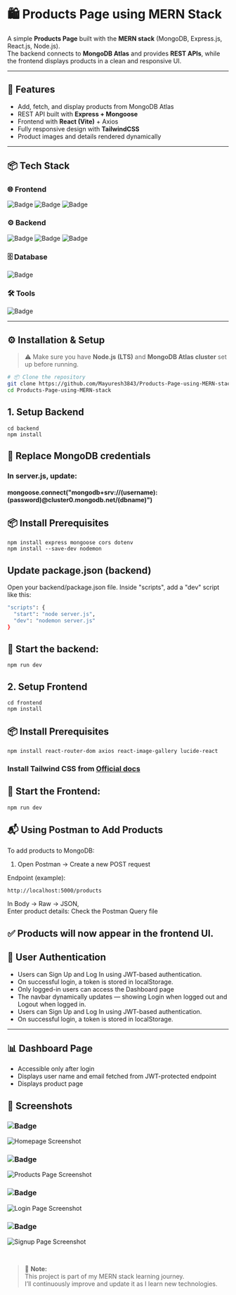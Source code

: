 # 🛍️ Products Page using MERN Stack  

A simple **Products Page** built with the **MERN stack** (MongoDB, Express.js, React.js, Node.js).  
The backend connects to **MongoDB Atlas** and provides **REST APIs**, while the frontend displays products in a clean and responsive UI.  

---

## 🚀 Features  
- Add, fetch, and display products from MongoDB Atlas  
- REST API built with **Express + Mongoose**  
- Frontend with **React (Vite)** + Axios  
- Fully responsive design with **TailwindCSS**  
- Product images and details rendered dynamically  

---

## 📦 Tech Stack  

### 🌐 Frontend  
![Badge](https://img.shields.io/badge/React-20232A?style=for-the-badge&logo=react&logoColor=61DAFB) 
![Badge](https://img.shields.io/badge/Axios-5A29E4?style=for-the-badge&logo=axios&logoColor=white) 
![Badge](https://img.shields.io/badge/TailwindCSS-38B2AC?style=for-the-badge&logo=tailwind-css&logoColor=white)  

### ⚙️ Backend  
![Badge](https://img.shields.io/badge/Node.js-339933?style=for-the-badge&logo=node.js&logoColor=white) 
![Badge](https://img.shields.io/badge/Express.js-000000?style=for-the-badge&logo=express&logoColor=white) 
![Badge](https://img.shields.io/badge/Mongoose-880000?style=for-the-badge&logo=mongoose&logoColor=white)  

### 🗄️ Database  
![Badge](https://img.shields.io/badge/MongoDB%20Atlas-47A248?style=for-the-badge&logo=mongodb&logoColor=white)  

### 🛠️ Tools  
![Badge](https://img.shields.io/badge/Postman-FF6C37?style=for-the-badge&logo=postman&logoColor=white)  

---

## ⚙️ Installation & Setup  

> ⚠️ Make sure you have **Node.js (LTS)** and **MongoDB Atlas cluster** set up before running.  

```bash
# 📦 Clone the repository
git clone https://github.com/Mayuresh3843/Products-Page-using-MERN-stack.git
cd Products-Page-using-MERN-stack

```


## 1. Setup Backend


    cd backend 
    npm install


 <h2> 🔹 Replace MongoDB credentials</h2>
<h3>In server.js, update: <br/></h3>
<h4>mongoose.connect("mongodb+srv://(username):(password)@cluster0.mongodb.net/(dbname)")  </h4> 

<h2>📦 Install Prerequisites</h2>


    npm install express mongoose cors dotenv
    npm install --save-dev nodemon  
    


<h2>Update package.json (backend)</h2>

Open your backend/package.json file. Inside "scripts", add a "dev" script like this:
```bash
"scripts": {
  "start": "node server.js",
  "dev": "nodemon server.js"
}
```

<h2> 🚀 Start the backend: </h2>


    npm run dev


<h2>2. Setup Frontend</h2>


    cd frontend 
    npm install


<h2>📦 Install Prerequisites</h2>


    npm install react-router-dom axios react-image-gallery lucide-react


    
<h3>Install Tailwind CSS from <a href="https://tailwindcss.com/docs/installation/using-vite">Official docs </a>


<h2>🚀 Start the Frontend: </h2>

    
    npm run dev



<h2>📬 Using Postman to Add Products</h2>

To add products to MongoDB:

1. Open Postman → Create a new POST request

Endpoint (example):
```bash
http://localhost:5000/products
```

In Body → Raw → JSON, <br/>
Enter product details:
Check the Postman Query file
</h3>

✅ Products will now appear in the frontend UI.
---

## 🔐 User Authentication  
- Users can Sign Up and Log In using JWT-based authentication.  
- On successful login, a token is stored in localStorage. 
- Only logged-in users can access the Dashboard page  
- The navbar dynamically updates — showing Login when logged out and Logout when logged in.  
- Users can Sign Up and Log In using JWT-based authentication.  
- On successful login, a token is stored in localStorage.


---

## 📊 Dashboard Page 

- Accessible only after login
- Displays user name and email fetched from JWT-protected endpoint
- Displays product page


## 📸 Screenshots  

### ![Badge](https://img.shields.io/badge/Homepage-lightblue?style=for-the-badge)
![Homepage Screenshot](./screenshots/homepage.png)  

### ![Badge](https://img.shields.io/badge/Products-Page-green?style=for-the-badge)
![Products Page Screenshot](./screenshots/productspage.png)  

### ![Badge](https://img.shields.io/badge/Login-Page-orange?style=for-the-badge)
![Login Page Screenshot](./screenshots/login.png)  

### ![Badge](https://img.shields.io/badge/Signup-Page-purple?style=for-the-badge)
![Signup Page Screenshot](./screenshots/signup.png)  


<br/>

> 🧠 **Note:**  
> This project is part of my MERN stack learning journey.  
> I’ll continuously improve and update it as I learn new technologies.






